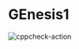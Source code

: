 # GEnesis1

![cppcheck-action](https://github.com/Devadath7/GEnesis1/workflows/cppcheck-action/badge.svg)
